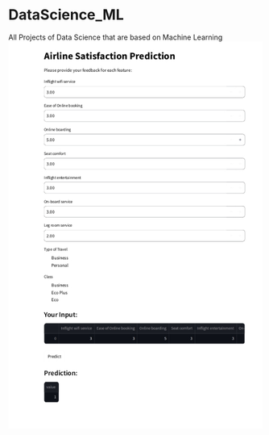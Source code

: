 # DataScience_ML
All Projects of Data Science that are based on Machine Learning
![](https://github.com/yasmeenahilal/DataScience_ML/blob/main/Projects/Airline/test11.png)
